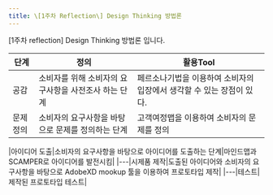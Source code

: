 ```yaml
---
title: \[1주차 Reflection\] Design Thinking 방법론
---
```


\[1주차 reflection\] Design Thinking 방법론 입니다.

|단계|정의|활용Tool|
|----|----|--------|
|공감|소비자를 위해 소비자의 요구사항을 사전조사 하는 단계|페르소나기법을 이용하여 소비자의 입장에서 생각할 수 있는 장점이 있다.|
|문제정의|소비자의 요구사항을 바탕으로 문제를 정의하는 단계|고객여정맵을 이용하여 소비자의 문제를 정의|

|아이디어 도출|소비자의 요구사항을 바탕으로 아이디어를 도출하는 단계|마인드맵과 SCAMPER로 아이디어를 발전시킴|
|---|시제품 제작|도출된 아이디어와 소비자의 요구사항을 바탕으로 AdobeXD mookup 툴을 이용하여 프로토타입 제작|
|---|테스트|제작된 프로토타입 테스트|

